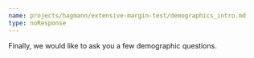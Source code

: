 ```yaml
---
name: projects/hagmann/extensive-margin-test/demographics_intro.md
type: noResponse
---
```


Finally, we would like to ask you a few demographic questions. 
